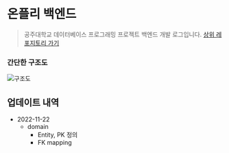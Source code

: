 # 온플리 백엔드

> 공주대학교 데이터베이스 프로그래밍 프로젝트 백엔드 개발 로그입니다. [상위 레포지토리 가기](https://github.com/youbbin/DB_Project_OwnPli)

### 간단한 구조도

![구조도](https://user-images.githubusercontent.com/84761609/201409901-2ad3548c-5e05-497e-a7ea-e8d49f6548df.jpg)


## 업데이트 내역

 - 2022-11-22
   - domain
     - Entity, PK 정의
     - FK mapping
